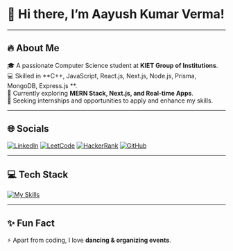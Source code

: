 # 👋 Hi there, I’m Aayush Kumar Verma!  

---

## 🔥 About Me  
🎓 A passionate Computer Science student at **KIET Group of Institutions**.  
💻 Skilled in **C++, JavaScript, React.js, Next.js, Node.js, Prisma, MongoDB, Express.js **.  
🚀 Currently exploring **MERN Stack, Next.js, and Real-time Apps**.  
📌 Seeking internships and opportunities to apply and enhance my skills.  

---

## 🌐 Socials  

[![LinkedIn](https://img.shields.io/badge/LinkedIn-%230077B5.svg?logo=linkedin&logoColor=white)](https://www.linkedin.com/in/aayush-kumar-verma-0b1997267/) 
[![LeetCode](https://img.shields.io/badge/LeetCode-FFA116?logo=LeetCode&logoColor=white)](https://leetcode.com/u/codewithaayush/) 
[![HackerRank](https://img.shields.io/badge/HackerRank-2EC866?logo=HackerRank&logoColor=white)](https://www.hackerrank.com/profile/codewithayush7) 
[![GitHub](https://img.shields.io/badge/GitHub-100000?logo=github&logoColor=white)](https://github.com/codewithayush7)

---

## 💻 Tech Stack
[![My Skills](https://skillicons.dev/icons?i=cpp,python,js,react,nextjs,nodejs,express,mongodb,postgresql,mysql,tailwind,bootstrap,html,css,git,github,vscode,redux,postman,vite,vercel,render)](https://skillicons.dev)

---

## ✨ Fun Fact  
⚡ Apart from coding, I love **dancing & organizing events**.  

